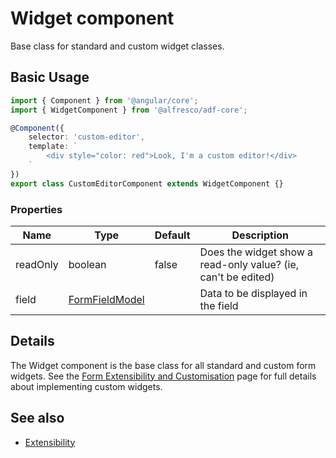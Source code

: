 # Widget component

Base class for standard and custom widget classes.

## Basic Usage

```ts
import { Component } from '@angular/core';
import { WidgetComponent } from '@alfresco/adf-core';

@Component({
    selector: 'custom-editor',
    template: `
        <div style="color: red">Look, I'm a custom editor!</div>
    `
})
export class CustomEditorComponent extends WidgetComponent {}
```

### Properties

| Name | Type | Default | Description |
| --- | --- | --- | --- |
| readOnly | boolean | false | Does the widget show a read-only value? (ie, can't be edited) |
| field | [FormFieldModel](form-field.model.md) |  | Data to be displayed in the field |

## Details

The Widget component is the base class for all standard and custom form widgets. See the
[Form Extensibility and Customisation](extensibility.md) page for full details about
implementing custom widgets.

<!-- Don't edit the See also section. Edit seeAlsoGraph.json and run config/generateSeeAlso.js -->
<!-- seealso start -->
## See also

- [Extensibility](extensibility.md)
<!-- seealso end -->